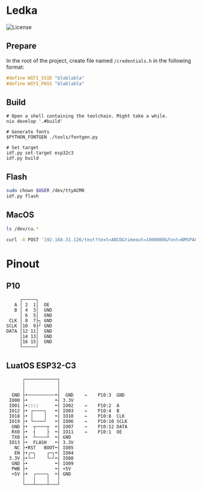 # Ledka

![License](https://img.shields.io/badge/license-Unlicense%20OR%20MIT-blue)

## Prepare

In the root of the project, create file named `/credentials.h` in the following format:

```c
#define WIFI_SSID "blablabla"
#define WIFI_PASS "blablabla"
```

## Build

```console
# Open a shell containing the toolchain. Might take a while.
nix develop '.#build'

# Generate fonts
$PYTHON_FONTGEN ./tools/fontgen.py

# Set target
idf.py set-target esp32c3
idf.py build
```

## Flash

```sh
sudo chown $USER /dev/ttyACM0
idf.py flash
```

## MacOS
```sh
ls /dev/cu.*
```

```sh
curl -X POST '192.168.31.126/text?text=ABCD&timeout=1000000&font=BMSPA&y=1'
```

# Pinout

## P10
```
     ┌─────┐
   A │ 2  1│  OE
   B │ 4  3│  GND
     │ 6  5│  GND
 CLK │ 8  7├┐ GND
SCLK │10  9├┘ GND
DATA │12 11│  GND
     │14 13│  GND
     │16 15│  GND
     └─────┘
```

## LuatOS ESP32-C3
```
      ┌────────────┐
      │            │
      │            │
  GND ├•──────────•┤  GND    →    P10:3  GND
 IO00 ├•          •┤ 3.3V
 IO01 ├•::::      •┤ IO02    →    P10:2  A
 IO12 ├• ┌────┐   •┤ IO03    →    P10:4  B
 IO18 ├• │    │   •┤ IO10    →    P10:8  CLK
 IO19 ├• └────┘   •┤ IO06    →    P10:10 SCLK
  GND ├•  ┬────┬  •┤ IO07    →    P10:12 DATA
  RX0 ├•  ┤    ├  •┤ IO11    →    P10:1  OE
  TX0 ├•  ┴────┴  •┤ GND
 IO13 ├•  FLASH   •┤ 3.3V
   NC ├•RST   BOOT•┤ IO05
   EN ├•┌─┐    ┌─┐•┤ IO04
 3.3V ├•└─┘    └─┘•┤ IO08
  GND ├•          •┤ IO09
  PWB ├•          •┤ +5V
  +5V ├•  ┌────┐  •┤ GND
      │   │    │   │
      └───┴────┴───┘
```

